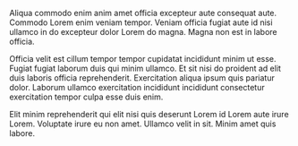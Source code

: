 Aliqua commodo enim anim amet officia excepteur aute consequat aute. Commodo Lorem enim veniam tempor. Veniam officia fugiat aute id nisi ullamco in do excepteur dolor Lorem do magna. Magna non est in labore officia.

Officia velit est cillum tempor tempor cupidatat incididunt minim ut esse. Fugiat fugiat laborum duis qui minim ullamco. Et sit nisi do proident ad elit duis laboris officia reprehenderit. Exercitation aliqua ipsum quis pariatur dolor. Laborum ullamco exercitation incididunt incididunt consectetur exercitation tempor culpa esse duis enim.

Elit minim reprehenderit qui elit nisi quis deserunt Lorem id Lorem aute irure Lorem. Voluptate irure eu non amet. Ullamco velit in sit. Minim amet quis labore.